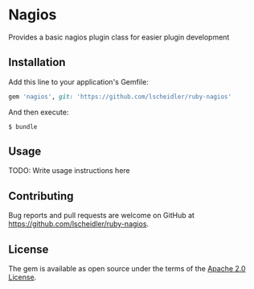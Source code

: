 # Nagios

Provides a basic nagios plugin class for easier plugin development

## Installation

Add this line to your application's Gemfile:

```ruby
gem 'nagios', git: 'https://github.com/lscheidler/ruby-nagios'
```

And then execute:

    $ bundle

## Usage

TODO: Write usage instructions here

## Contributing

Bug reports and pull requests are welcome on GitHub at https://github.com/lscheidler/ruby-nagios.


## License

The gem is available as open source under the terms of the [Apache 2.0 License](http://opensource.org/licenses/Apache-2.0).

